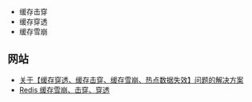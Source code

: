 
- 缓存击穿
- 缓存穿透
- 缓存雪崩


## 网站

- [关于【缓存穿透、缓存击穿、缓存雪崩、热点数据失效】问题的解决方案](https://juejin.cn/post/6844903807797690376)
- [Redis 缓存雪崩、击穿、穿透](https://segmentfault.com/a/1190000022029639)

